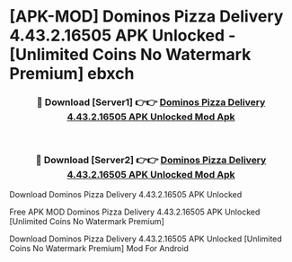 # [APK-MOD] Dominos Pizza Delivery 4.43.2.16505 APK Unlocked - [Unlimited Coins No Watermark Premium] ebxch



<div align="center">
<h3>🔴 Download [Server1] 👉👉 <a href="https://momento.my/?title=Dominos_Pizza_Delivery_4.43.2.16505_APK_Unlocked">Dominos Pizza Delivery 4.43.2.16505 APK Unlocked Mod Apk</a></h3><br>

<h3>🔴 Download [Server2] 👉👉 <a href="https://momento.my/?title=Dominos_Pizza_Delivery_4.43.2.16505_APK_Unlocked">Dominos Pizza Delivery 4.43.2.16505 APK Unlocked Mod Apk</a></h3>
</div>



Download Dominos Pizza Delivery 4.43.2.16505 APK Unlocked 

Free APK MOD Dominos Pizza Delivery 4.43.2.16505 APK Unlocked [Unlimited Coins No Watermark Premium]

Download Dominos Pizza Delivery 4.43.2.16505 APK Unlocked [Unlimited Coins No Watermark Premium] Mod For Android
